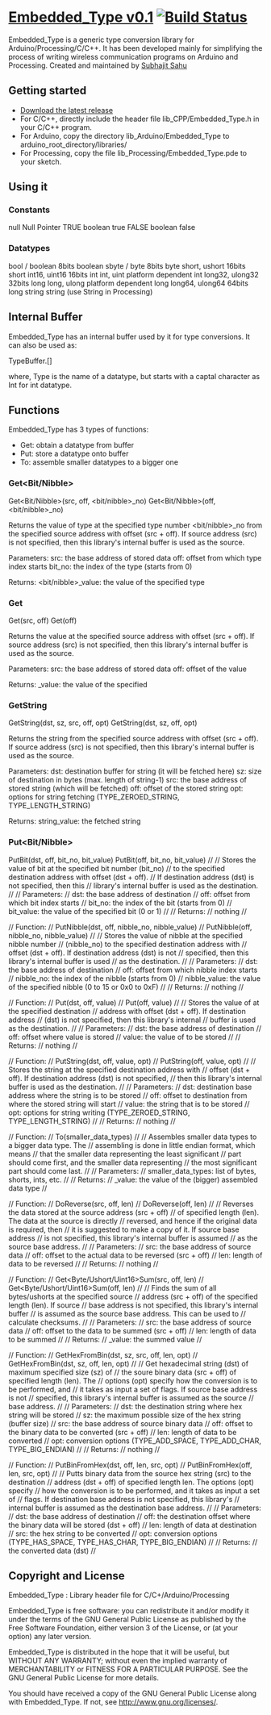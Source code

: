 # [Embedded_Type v0.1](https://github.com/wolfram77/Embedded_Type) [![Build Status](https://raw.github.com/wolfram77/Embedded_Type/master/build.png)](https://raw.github.com/wolfram77/Embedded_Type/master/build.png)

Embedded_Type is a generic type conversion library for Arduino/Processing/C/C++.
It has been developed mainly for simplifying the process of writing wireless communication
programs on Arduino and Processing. Created and maintained by [Subhajit Sahu](https://github.com/wolfram77)


## Getting started

* [Download the latest release](https://github.com/wolfram77/Embedded_Type/archive/master.zip)
* For C/C++, directly include the header file lib_CPP/Embedded_Type.h in your C/C++ program.
* For Arduino, copy the directory lib_Arduino/Embedded_Type to arduino_root_directory/libraries/
* For Processing, copy the file lib_Processing/Embedded_Type.pde to your sketch.


## Using it

### Constants

null			Null Pointer
TRUE			boolean true
FALSE			boolean false


### Datatypes

bool / boolean		8bits boolean
sbyte / byte		8bits byte
short, ushort		16bits short
int16, uint16		16bits int
int, uint		platform dependent int
long32, ulong32		32bits long
long, ulong		platform dependent long
long64, ulong64		64bits long
string			string (use String in Processing)


## Internal Buffer

Embedded_Type has an internal buffer used by it for type conversions.
It can also be used as:

TypeBuffer.<Type>[<index>]

where, Type is the name of a datatype, but starts with a captal character
as Int for int datatype.


## Functions

Embedded_Type has 3 types of functions:

* Get<Type>:	obtain a datatype from buffer
* Put<Type>:	store a datatype onto buffer
* To<Type>:	assemble smaller datatypes to a bigger one


### Get<Bit/Nibble>

Get<Bit/Nibble>(src, off, <bit/nibble>_no)
Get<Bit/Nibble>(off, <bit/nibble>_no)

Returns the value of type at the specified type number
<bit/nibble>_no from the specified source address with
offset (src + off). If source address (src) is not specified,
then this library's internal buffer is used as the source.

Parameters:
src:		the base address of stored data
off:		offset from which type index starts
bit_no:		the index of the type (starts from 0)
 
Returns:
<bit/nibble>_value:	the value of the specified type


### Get<Type>

Get<type>(src, off)
Get<type>(off)

Returns the <type> value at the specified source address with 
offset (src + off). If source address (src) is not specified,
then this library's internal buffer is used as the source.

Parameters:
src:		the base address of stored data
off:		offset of the <type> value

Returns:
<type>_value:	the value of the specified <type>


### GetString

GetString(dst, sz, src, off, opt)
GetString(dst, sz, off, opt)
 
Returns the string from the specified source address with 
offset (src + off). If source address (src) is not specified,
then this library's internal buffer is used as the source.

Parameters:
dst:      destination buffer for string (it will be fetched here)
sz:       size of destination in bytes (max. length of string-1)
src:      the base address of stored string (which will be fetched)
off:      offset of the stored string
opt:      options for string fetching (TYPE_ZEROED_STRING, TYPE_LENGTH_STRING)

Returns:
string_value:  the fetched string


### Put<Bit/Nibble>

PutBit(dst, off, bit_no, bit_value)
PutBit(off, bit_no, bit_value)
// 
// Stores the value of bit at the specified bit number (bit_no)
// to the specified destination address with offset (dst + off).
// If destination address (dst) is not specified, then this
// library's internal buffer is used as the destination.
// 
// Parameters:
// dst:		the base address of destination
// off:		offset from which bit index starts
// bit_no:	the index of the bit (starts from 0)
// bit_value:	the value of the specified bit (0 or 1)
// 
// Returns:
// nothing
// 



// Function:
// PutNibble(dst, off, nibble_no, nibble_value)
// PutNibble(off, nibble_no, nibble_value)
// 
// Stores the value of nibble at the specified nibble number
// (nibble_no) to the specified destination address with
// offset (dst + off). If destination address (dst) is not
// specified, then this library's internal buffer is used
// as the destination.
// 
// Parameters:
// dst:		the base address of destination
// off:		offset from which nibble index starts
// nibble_no:	the index of the nibble (starts from 0)
// nibble_value:	the value of the specified nibble (0 to 15 or 0x0 to 0xF)
// 
// Returns:
// nothing
// 



// Function:
// Put<type>(dst, off, value)
// Put<type>(off, value)
// 
// Stores the value of <type> at the specified destination
// address with offset (dst + off). If destination address
// (dst) is not specified, then this library's internal
// buffer is used as the destination.
// 
// Parameters:
// dst:		the base address of destination
// off:		offset where <type> value is stored
// value:	the value of <type> to be stored
// 
// Returns:
// nothing
// 



// Function:
// PutString(dst, off, value, opt)
// PutString(off, value, opt)
// 
// Stores the string at the specified destination address with 
// offset (dst + off). If destination address (dst) is not specified,
// then this library's internal buffer is used as the destination.
// 
// Parameters:
// dst:      destination base address where the string is to be stored
// off:      offset to destination from where the stored string will start
// value:    the string that is to be stored
// opt:      options for string writing (TYPE_ZEROED_STRING, TYPE_LENGTH_STRING)
// 
// Returns:
// nothing
// 



// Function:
// To<type>(smaller_data_types)
// 
// Assembles smaller data types to a bigger data type. The
// assembling is done in little endian format, which means
// that the smaller data representing the least significant
// part should come first, and the smaller data representing
// the most significant part should come last.
// 
// Parameters:
// smaller_data_types:	list of bytes, shorts, ints, etc.
// 
// Returns:
// <type>_value:	the value of the (bigger) assembled data type
// 



// Function:
// DoReverse(src, off, len)
// DoReverse(off, len)
// 
// Reverses the data stored at the source address (src + off)
// of specified length (len). The data at the source is directly
// reversed, and hence if the original data is required, then
// it is suggested to make a copy of it. If source base address
// is not specified, this library's internal buffer is assumed
// as the source base address.
// 
// Parameters:
// src:		the base address of source data
// off:		offset to the actual data to be reversed (src + off)
// len:		length of data to be reversed
// 
// Returns:
// nothing
// 



// Function:
// Get<Byte/Ushort/Uint16>Sum(src, off, len)
// Get<Byte/Ushort/Uint16>Sum(off, len)
// 
// Finds the sum of all bytes/ushorts at the specified source
// address (src + off) of the specified length (len). If source
// base address is not specified, this library's internal buffer
// is assumed as the source base address. This can be used to
// calculate checksums.
// 
// Parameters:
// src:		the base address of source data
// off:		offset to the data to be summed (src + off)
// len:		length of data to be summed
// 
// Returns:
// <type>_value:  the summed value
// 



// Function:
// GetHexFromBin(dst, sz, src, off, len, opt)
// GetHexFromBin(dst, sz, off, len, opt)
// 
// Get hexadecimal string (dst) of maximum specified size (sz) of
// the soure binary data (src + off) of specified length (len). The
// options (opt) specify how the conversion is to be performed, and
// it takes as input a set of flags. If source base address is not
// specified, this library's internal buffer is assumed as the source
// base address.
// 
// Parameters:
// dst:	      the destination string where hex string will be stored
// sz:        the maximum possible size of the hex string (buffer size)
// src:	      the base address of source binary data
// off:	      offset to the binary data to be converted (src + off)
// len:	      length of data to be converted
// opt:	      conversion options (TYPE_ADD_SPACE, TYPE_ADD_CHAR, TYPE_BIG_ENDIAN)
// 
// Returns:
// nothing
// 



// Function:
// PutBinFromHex(dst, off, len, src, opt)
// PutBinFromHex(off, len, src, opt)
// 
// Putts binary data from the source hex string (src) to the destination
// address (dst + off) of specified length len. The options (opt) specify
// how the conversion is to be performed, and it takes as input a set of
// flags. If destination base address is not specified, this library's
// internal buffer is assumed as the destination base address.
// 
// Parameters:
// dst:	      the base address of destination
// off:	      the destination offset where the binary data will be stored (dst + off)
// len:       length of data at destination
// src:	      the hex string to be converted
// opt:	      conversion options (TYPE_HAS_SPACE, TYPE_HAS_CHAR, TYPE_BIG_ENDIAN)
//
// Returns:
// the converted data (dst)
// 



## Copyright and License

Embedded_Type : Library header file for C/C+/Arduino/Processing

Embedded_Type is free software: you can redistribute it and/or modify
it under the terms of the GNU General Public License as published by
the Free Software Foundation, either version 3 of the License, or
(at your option) any later version.

Embedded_Type is distributed in the hope that it will be useful,
but WITHOUT ANY WARRANTY; without even the implied warranty of
MERCHANTABILITY or FITNESS FOR A PARTICULAR PURPOSE.  See the
GNU General Public License for more details.

You should have received a copy of the GNU General Public License
along with Embedded_Type.  If not, see <http://www.gnu.org/licenses/>.

